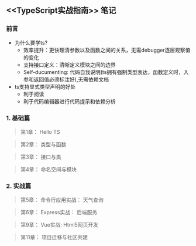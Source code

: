 ## <<TypeScript实战指南>> 笔记

### 前言

- 为什么要学ts?
    - 效率提升：更快理清参数以及函数之间的关系，无需debugger逐层观察值的变化
    - 支持接口定义：清晰定义模块之间的边界
    - Self-ducumenting: 代码自我说明(ts拥有强制类型表达，函数定义时，入参和返回值必须标注好),无需依赖文档
- ts支持显式类型声明的好处
  - 利于阅读
  - 利于代码编辑器进行代码提示和依赖分析
### 1. 基础篇

> 第1章： Hello TS


> 第2章： 类型与函数


> 第3章： 接口与类


> 第4章： 命名空间与模块


### 2. 实战篇

> 第5章： 命令行应用实战： 天气查询

> 第6章： Express实战： 后端服务

> 第9章： Vue实战: Html5网页开发

> 第11章： 项目迁移与社区共建
